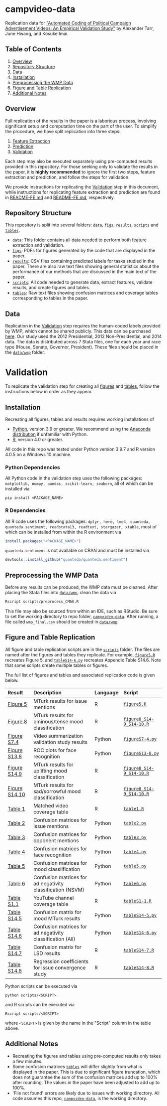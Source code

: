 # campvideo-data
Replication data for ["Automated Coding of Political Campaign Advertisement Videos: An Empirical Validation Study"]() by Alexander Tarr, June Hwang, and Kosuke Imai.

## Table of Contents
1. [Overview](#Overview)
2. [Repository Structure](#Repository-Structure)
3. [Data](#Data)
4. [Installation](#Installation)
5. [Preprocessing the WMP Data](#Preprocessing-the-WMP-Data)
6. [Figure and Table Replication](#Figure-and-Table-Replication)
7. [Additional Notes](#Additional-Notes)

## Overview
Full replication of the results in the paper is a laborious process, involving significant setup and computation time on the part of the user. To simplify the procedure, we have split replication into three steps: 
1. [Feature Extraction](README-FE.md#Feature-Extraction)
2. [Prediction](README-PR.md#Prediction)
3. [Validation](#Validation) 

Each step may also be executed separately using pre-computed results provided in this repository. For those seeking only to validate the results in the paper, it is **highly recommended** to ignore the first two steps, feature extraction and prediction, and follow the steps for validation.

We provide instructions for replicating the [Validation](#Validation) step in this document, while instructions for replicating feature extraction and prediction are found in [README-FE.md](README-FE.md) and [README-FE.md](README-PR.md), respectively. 

## Repository Structure
This repository is split into several folders: [``data``](data), [``figs``](figs), [``results``](results), [``scripts``](scripts) and [``tables``](tables).
- [``data``](data): This folder contains all data needed to perform both feature extraction and validation.
- [``figs``](figs): PDFs for figures generated by the code that are displayed in the paper.
- [``results``](results): CSV files containing predicted labels for tasks studied in the paper. There are also raw text files showing general statistics about the performance of our methods that are discussed in the main text of the paper.
- [``scripts``](scripts): All code needed to generate data, extract features, validate results, and create figures and tables.
- [``tables``](tables): Raw text files showing confusion matrices and coverage tables corresponding to tables in the paper.

## Data
Replication in the [Validation](#Validation) step requires the human-coded labels provided by WMP, which cannot be shared publicly. This data can be purchased [here](https://mediaproject.wesleyan.edu/dataaccess/). Our study used the 2012 Presidential, 2012 Non-Presidential, and 2014 data. The data is distributed across 7 Stata files, one for each year and race type (House, Senate, Governor, President). These files should be placed in the [``data/wmp``](data/wmp) folder.

# Validation
To replicate the validation step for creating all [figures](figs) and [tables](tables), follow the instructions below in order as they appear.

## Installation
Recreating all figures, tables and results requires working installations of
- [Python](https://www.python.org/downloads/), version 3.9 or greater. We recommend using the [Anaconda distribution](https://www.anaconda.com/products/distribution) if unfamiliar with Python.
- [R](https://cran.r-project.org/src/base/R-4/), version 4.0 or greater.

All code in this repo was tested under Python version 3.9.7 and R version 4.0.5 on a Windows 10 machine. 

### Python Dependencies
All Python code in the validation step uses the following packages: ``matplotlib, numpy, pandas, scikit-learn, seaborn``, all of which can be installed via

```
pip install <PACKAGE_NAME>
````

### R Dependencies
All R code uses the following packages: ``dplyr, here, lme4, quanteda, quanteda.sentiment, readstata13, readtext, stargazer, xtable``, most of which can be installed from within the R environment via

```r
install.packages("<PACKAGE_NAME>")
```

``quanteda.sentiment`` is not available on CRAN and must be installed via

```r
devtools::install_github("quanteda/quanteda.sentiment")
```
    
## Preprocessing the WMP Data
Before any results can be produced, the WMP data must be cleaned. After placing the Stata files into [``data/wmp``](data/wmp), clean the data via

```sh
Rscript scripts/preprocess_CMAG.R
```

This file may also be sourced from within an IDE, such as RStudio. Be sure to set the working directory to repo folder, [``campvideo-data``](https://github.com/atarr3/campvideo-data). After running, a file called ``wmp_final.csv`` should be created in [``data/wmp``](data/wmp).

## Figure and Table Replication
All figure and table replication scripts are in the [``scripts``](scripts) folder. The files are named after the figures and tables they replicate. For example, [``figure5.R``](scripts/figure5.R) recreates Figure 5, and [``tableS14-6.py``](scripts/tableS14-6.py) recreates Appendix Table S14.6. Note that some scripts create multiple tables or figures.

The full list of figures and tables and associated replication code is given below.

| Result                                 | Description                                                | Language | Script                                                       |
| :------------------------------------- | :--------------------------------------------------------- | :------- | :----------------------------------------------------------- |
| [Figure 5](figs/figure5.pdf)           | MTurk results for issue mentions                           | R        | [``figure5.R``](scripts/figure5.R)                           |
| [Figure 8](figs/figure8.pdf)           | MTurk results for ominous/tense mood classification        | R        | [``figure8_S14-9_S14-10.R``](scripts/figure8_S14-9_S14-10.R) |
| [Figure S7.4](figs/figureS7-4.pdf)     | Video summarization validation study results               | Python   | [``figureS7-4.py``](scripts/figureS7-4.py)                   |
| [Figure S13.8](figs/figureS13-8.pdf)   | ROC plots for face recognition                             | Python   | [``figureS13-8.py``](scripts/figureS13-8.py)                 |
| [Figure S14.9](figs/figureS14-9.pdf)   | MTurk results for uplifting mood classification            | R        | [``figure8_S14-9_S14-10.R``](scripts/figure8_S14-9_S14-10.R) |
| [Figure S14.10](figs/figureS14-10.pdf) | MTurk results for sad/sorrowful mood classification        | R        | [``figure8_S14-9_S14-10.R``](scripts/figure8_S14-9_S14-10.R) |
| [Table 1](tables/table1.txt)           | Matched video coverage table                               | R        | [``table1.R``](scripts/table1.R)                             |
| [Table 2](tables/table2.txt)           | Confusion matrices for issue mentions                      | Python   | [``table2.py``](scripts/table2.py)                           |
| [Table 3](tables/table3.txt)           | Confusion matrices for opponent mentions                   | Python   | [``table3.py``](scripts/table3.py)                           |
| [Table 4](tables/table4.txt)           | Confusion matrices for face recognition                    | Python   | [``table4.py``](scripts/table4.py)                           |
| [Table 5](tables/table5.txt)           | Confusion matrices for mood classiification                | Python   | [``table5.py``](scripts/table5.py)                           |
| [Table 6](tables/table6.txt)           | Confusion matrices for ad negativity classification (NSVM) | Python   | [``table6.py``](scripts/table6.py)                           |
| [Table S1.1](tables/tableS1-1.txt)     | YouTube channel coverage table                             | R        | [``tableS1-1.R``](scripts/tableS1-1.R)                       |
| [Table S14.5](tables/tableS14-5.txt)   | Confusion matrix for mood MTurk results                    | Python   | [``tableS14-5.py``](scripts/tableS14-5.py)                   |
| [Table S14.6](tables/tableS14-6.txt)   | Confusion matrices for ad negativity classification (All)  | Python   | [``tableS14-6.py``](scripts/tableS14-6.py)                   |
| [Table S14.7](tables/tableS14-7.txt)   | Confusion matrix for LSD results                           | R        | [``tableS14-7.R``](scripts/tableS14-7.R)                     |
| [Table S14.8](tables/tableS14-8.txt)   | Regression coefficients for issue convergence study        | R        | [``tableS14-8.R``](scripts/tableS14-8.R)                     |

Python scripts can be executed via

```
python scripts/<SCRIPT>
```

and R scripts can be executed via

```
Rscript scripts/<SCRIPT>
```

where ``<SCRIPT>`` is given by the name in the "Script" column in the table above.

## Additional Notes
- Recreating the figures and tables using pre-computed results only takes a few minutes.
- Some confusion matrices [``tables``](tables) will differ slightly from what is displayed in the paper. This is due to significant figure truncation, which does not guarantee the sum of the confusion matrices add up to 100% after rounding. The values in the paper have been adjusted to add up to 100%.
- 'File not found' errors are likely due to issues with working directory. All code assumes this repo, [``campvideo-data``](https://github.com/atarr3/campvideo-data), is the working directory.
